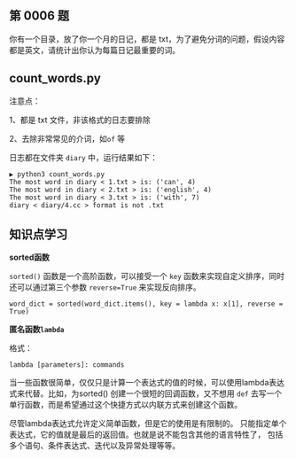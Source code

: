 ## 第 0006 题

你有一个目录，放了你一个月的日记，都是 txt，为了避免分词的问题，假设内容都是英文，请统计出你认为每篇日记最重要的词。

## count_words.py

注意点：

1、都是 txt 文件，非该格式的日志要排除

2、去除非常常见的介词，如`of` 等

日志都在文件夹 `diary` 中，运行结果如下：

```
▶ python3 count_words.py
The most word in diary < 1.txt > is: ('can', 4)
The most word in diary < 2.txt > is: ('english', 4)
The most word in diary < 3.txt > is: ('with', 7)
diary < diary/4.cc > format is not .txt
```

## 知识点学习

**sorted函数**

`sorted()` 函数是一个高阶函数，可以接受一个 `key` 函数来实现自定义排序，同时还可以通过第三个参数 `reverse=True` 来实现反向排序。

```
word_dict = sorted(word_dict.items(), key = lambda x: x[1], reverse = True)
```

**匿名函数`lambda`**

格式：

```
lambda [parameters]: commands
```

当一些函数很简单，仅仅只是计算一个表达式的值的时候，可以使用lambda表达式来代替。比如，为sorted() 创建一个很短的回调函数，又不想用 `def` 去写一个单行函数，而是希望通过这个快捷方式以内联方式来创建这个函数。

尽管lambda表达式允许定义简单函数，但是它的使用是有限制的。 只能指定单个表达式，它的值就是最后的返回值。也就是说不能包含其他的语言特性了， 包括多个语句、条件表达式、迭代以及异常处理等等。
